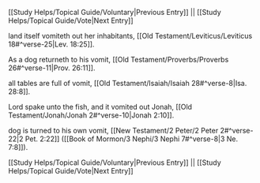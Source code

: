 [[Study Helps/Topical Guide/Voluntary|Previous Entry]]  ||  [[Study Helps/Topical Guide/Vote|Next Entry]]

 land itself vomiteth out her inhabitants, [[Old Testament/Leviticus/Leviticus 18#^verse-25|Lev. 18:25]].

 As a dog returneth to his vomit, [[Old Testament/Proverbs/Proverbs 26#^verse-11|Prov. 26:11]].

 all tables are full of vomit, [[Old Testament/Isaiah/Isaiah 28#^verse-8|Isa. 28:8]].

 Lord spake unto the fish, and it vomited out Jonah, [[Old Testament/Jonah/Jonah 2#^verse-10|Jonah 2:10]].

 dog is turned to his own vomit, [[New Testament/2 Peter/2 Peter 2#^verse-22|2 Pet. 2:22]] ([[Book of Mormon/3 Nephi/3 Nephi 7#^verse-8|3 Ne. 7:8]]).

[[Study Helps/Topical Guide/Voluntary|Previous Entry]]  ||  [[Study Helps/Topical Guide/Vote|Next Entry]]